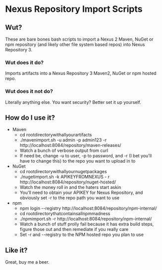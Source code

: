 # Nexus Repository Import Scripts
## Wut?
These are bare bones bash scripts to import a Nexus 2 Maven, NuGet or npm repository (and likely other file system based repos)
into Nexus Repository 3.
### Wut does it do?
Imports artifacts into a Nexus Repository 3 Maven2, NuGet or npm hosted repo.
### Wut does it not do?
Literally anything else. You want security? Better set it up yourself.
## How do I use it?
* Maven
  * cd rootdirectorywithallyourartifacts
  * ./mavenimport.sh -u admin -p admin123 -r http://localhost:8084/repository/maven-releases/
  * Watch a bunch of verbose output from curl
  * If need be, change -u to user, -p to password, and -r (I bet you'll have to change this) to the repo you want to upload in to
* NuGet
  * cd rootdirectorywithallyournugetpackages
  * ./nugetimport.sh -k APIKEYFROMNEXUS - r http://localhost:8084/repository/nuget-hosted/
  * Watch the money roll in and the haters start askin
  * You'll need to obtain your APIKEY for Nexus Repository, and obviously set -r to the repo path you want to use
* npm
  * npm login --registry http://localhost:8084/repository/npm-internal/
  * cd rootdirectorythatcontainsallnpmmadness
  * ./npmimport.sh -r http://localhost:8084/repository/npm-internal/
  * Watch a bunch of stuff prolly fail because it has extra build steps, figure those out and then remediate if you really care
  * Set -r and --registry to the NPM hosted repo you plan to use
## Like it?
Great, buy me a beer.

